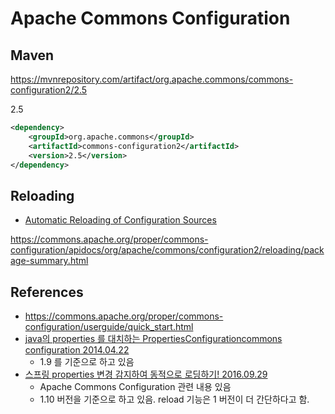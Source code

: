 # Apache Commons Configuration

## Maven
https://mvnrepository.com/artifact/org.apache.commons/commons-configuration2/2.5

2.5
```xml
<dependency>
    <groupId>org.apache.commons</groupId>
    <artifactId>commons-configuration2</artifactId>
    <version>2.5</version>
</dependency>
```

## Reloading
* [Automatic Reloading of Configuration Sources](https://commons.apache.org/proper/commons-configuration/userguide/howto_reloading.html)



https://commons.apache.org/proper/commons-configuration/apidocs/org/apache/commons/configuration2/reloading/package-summary.html



## References
* https://commons.apache.org/proper/commons-configuration/userguide/quick_start.html
* [java의 properties 를 대치하는 PropertiesConfigurationcommons configuration 2014.04.22](https://www.lesstif.com/pages/viewpage.action?pageId=12943598)
  * 1.9 를 기준으로 하고 있음
* [스프링 properties 변경 감지하여 동적으로 로딩하기! 2016.09.29](https://kingbbode.tistory.com/17)
  * Apache Commons Configuration 관련 내용 있음
  * 1.10 버전을 기준으로 하고 있음. reload 기능은 1 버전이 더 간단하다고 함.
  